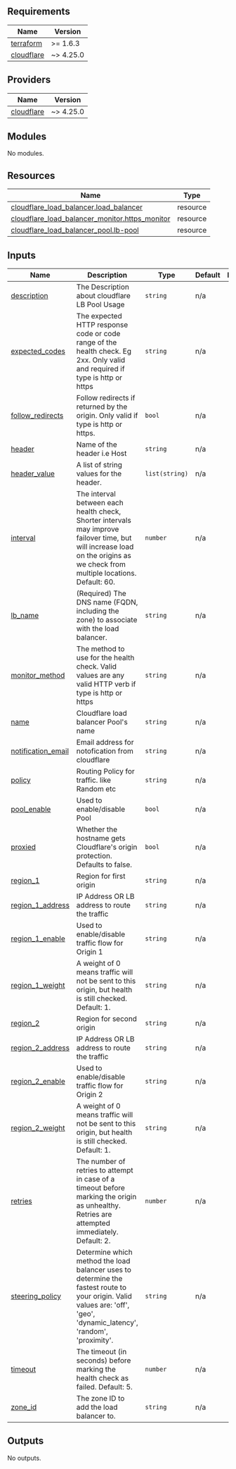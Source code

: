 ## Requirements

| Name | Version |
|------|---------|
| <a name="requirement_terraform"></a> [terraform](#requirement\_terraform) | >= 1.6.3 |
| <a name="requirement_cloudflare"></a> [cloudflare](#requirement\_cloudflare) | ~> 4.25.0 |

## Providers

| Name | Version |
|------|---------|
| <a name="provider_cloudflare"></a> [cloudflare](#provider\_cloudflare) | ~> 4.25.0 |

## Modules

No modules.

## Resources

| Name | Type |
|------|------|
| [cloudflare_load_balancer.load_balancer](https://registry.terraform.io/providers/cloudflare/cloudflare/latest/docs/resources/load_balancer) | resource |
| [cloudflare_load_balancer_monitor.https_monitor](https://registry.terraform.io/providers/cloudflare/cloudflare/latest/docs/resources/load_balancer_monitor) | resource |
| [cloudflare_load_balancer_pool.lb-pool](https://registry.terraform.io/providers/cloudflare/cloudflare/latest/docs/resources/load_balancer_pool) | resource |

## Inputs

| Name | Description | Type | Default | Required |
|------|-------------|------|---------|:--------:|
| <a name="input_description"></a> [description](#input\_description) | The Description about cloudflare LB Pool Usage | `string` | n/a | yes |
| <a name="input_expected_codes"></a> [expected\_codes](#input\_expected\_codes) | The expected HTTP response code or code range of the health check. Eg 2xx. Only valid and required if type is http or https | `string` | n/a | yes |
| <a name="input_follow_redirects"></a> [follow\_redirects](#input\_follow\_redirects) | Follow redirects if returned by the origin. Only valid if type is http or https. | `bool` | n/a | yes |
| <a name="input_header"></a> [header](#input\_header) | Name of the header i.e Host | `string` | n/a | yes |
| <a name="input_header_value"></a> [header\_value](#input\_header\_value) | A list of string values for the header. | `list(string)` | n/a | yes |
| <a name="input_interval"></a> [interval](#input\_interval) | The interval between each health check, Shorter intervals may improve failover time, but will increase load on the origins as we check from multiple locations. Default: 60. | `number` | n/a | yes |
| <a name="input_lb_name"></a> [lb\_name](#input\_lb\_name) | (Required) The DNS name (FQDN, including the zone) to associate with the load balancer. | `string` | n/a | yes |
| <a name="input_monitor_method"></a> [monitor\_method](#input\_monitor\_method) | The method to use for the health check. Valid values are any valid HTTP verb if type is http or https | `string` | n/a | yes |
| <a name="input_name"></a> [name](#input\_name) | Cloudflare load balancer Pool's name | `string` | n/a | yes |
| <a name="input_notification_email"></a> [notification\_email](#input\_notification\_email) | Email address for notofication from cloudflare | `string` | n/a | yes |
| <a name="input_policy"></a> [policy](#input\_policy) | Routing Policy for traffic. like Random etc | `string` | n/a | yes |
| <a name="input_pool_enable"></a> [pool\_enable](#input\_pool\_enable) | Used to enable/disable Pool | `bool` | n/a | yes |
| <a name="input_proxied"></a> [proxied](#input\_proxied) | Whether the hostname gets Cloudflare's origin protection. Defaults to false. | `bool` | n/a | yes |
| <a name="input_region_1"></a> [region\_1](#input\_region\_1) | Region for first origin | `string` | n/a | yes |
| <a name="input_region_1_address"></a> [region\_1\_address](#input\_region\_1\_address) | IP Address OR LB address to route the traffic | `string` | n/a | yes |
| <a name="input_region_1_enable"></a> [region\_1\_enable](#input\_region\_1\_enable) | Used to enable/disable traffic flow for Origin 1 | `string` | n/a | yes |
| <a name="input_region_1_weight"></a> [region\_1\_weight](#input\_region\_1\_weight) | A weight of 0 means traffic will not be sent to this origin, but health is still checked. Default: 1. | `string` | n/a | yes |
| <a name="input_region_2"></a> [region\_2](#input\_region\_2) | Region for second origin | `string` | n/a | yes |
| <a name="input_region_2_address"></a> [region\_2\_address](#input\_region\_2\_address) | IP Address OR LB address to route the traffic | `string` | n/a | yes |
| <a name="input_region_2_enable"></a> [region\_2\_enable](#input\_region\_2\_enable) | Used to enable/disable traffic flow for Origin 2 | `string` | n/a | yes |
| <a name="input_region_2_weight"></a> [region\_2\_weight](#input\_region\_2\_weight) | A weight of 0 means traffic will not be sent to this origin, but health is still checked. Default: 1. | `string` | n/a | yes |
| <a name="input_retries"></a> [retries](#input\_retries) | The number of retries to attempt in case of a timeout before marking the origin as unhealthy. Retries are attempted immediately. Default: 2. | `number` | n/a | yes |
| <a name="input_steering_policy"></a> [steering\_policy](#input\_steering\_policy) | Determine which method the load balancer uses to determine the fastest route to your origin. Valid values are: 'off', 'geo', 'dynamic\_latency', 'random', 'proximity'. | `string` | n/a | yes |
| <a name="input_timeout"></a> [timeout](#input\_timeout) | The timeout (in seconds) before marking the health check as failed. Default: 5. | `number` | n/a | yes |
| <a name="input_zone_id"></a> [zone\_id](#input\_zone\_id) | The zone ID to add the load balancer to. | `string` | n/a | yes |

## Outputs

No outputs.
